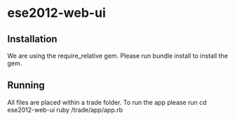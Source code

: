 ese2012-web-ui
==============

Installation
------------
We are using the require_relative gem. Please run 
	bundle install
to install the gem.

Running
-------
All files are placed within a trade folder. To run the app please run 
	cd ese2012-web-ui
	ruby /trade/app/app.rb


